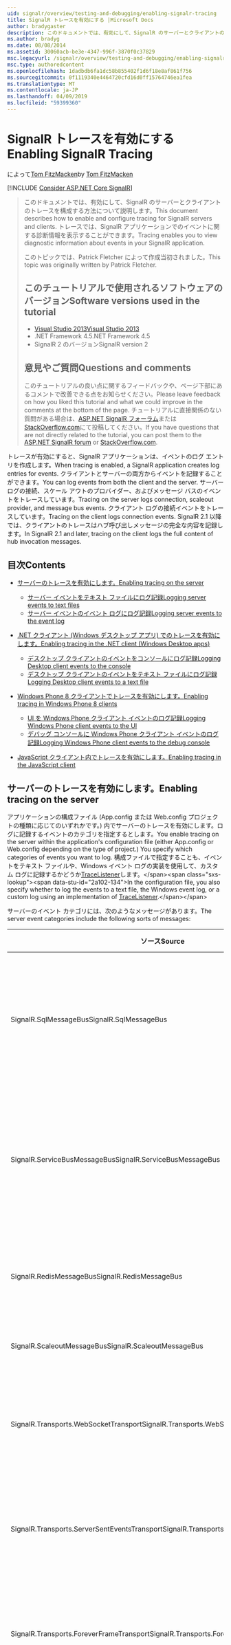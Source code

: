 ```yaml
---
uid: signalr/overview/testing-and-debugging/enabling-signalr-tracing
title: SignalR トレースを有効にする |Microsoft Docs
author: bradygaster
description: このドキュメントでは、有効にして、SignalR のサーバーとクライアントのトレースを構成する方法について説明します。 トレースでは、イベントに関する診断情報を表示することができます.
ms.author: bradyg
ms.date: 08/08/2014
ms.assetid: 30060acb-be3e-4347-996f-3870f0c37829
msc.legacyurl: /signalr/overview/testing-and-debugging/enabling-signalr-tracing
msc.type: authoredcontent
ms.openlocfilehash: 1dadbdb6fa1dc58b855402f1d6f18e8af861f756
ms.sourcegitcommit: 0f1119340e4464720cfd16d0ff15764746ea1fea
ms.translationtype: MT
ms.contentlocale: ja-JP
ms.lasthandoff: 04/09/2019
ms.locfileid: "59399360"
---
```

# <a name="enabling-signalr-tracing"></a><span data-ttu-id="2a102-104">SignalR トレースを有効にする</span><span class="sxs-lookup"><span data-stu-id="2a102-104">Enabling SignalR Tracing</span></span>

<span data-ttu-id="2a102-105">によって[Tom FitzMacken](https://github.com/tfitzmac)</span><span class="sxs-lookup"><span data-stu-id="2a102-105">by [Tom FitzMacken](https://github.com/tfitzmac)</span></span>

[!INCLUDE [Consider ASP.NET Core SignalR](~/includes/signalr/signalr-version-disambiguation.md)]

> <span data-ttu-id="2a102-106">このドキュメントでは、有効にして、SignalR のサーバーとクライアントのトレースを構成する方法について説明します。</span><span class="sxs-lookup"><span data-stu-id="2a102-106">This document describes how to enable and configure tracing for SignalR servers and clients.</span></span> <span data-ttu-id="2a102-107">トレースでは、SignalR アプリケーションでのイベントに関する診断情報を表示することができます。</span><span class="sxs-lookup"><span data-stu-id="2a102-107">Tracing enables you to view diagnostic information about events in your SignalR application.</span></span>
>
> <span data-ttu-id="2a102-108">このトピックでは、Patrick Fletcher によって作成当初されました。</span><span class="sxs-lookup"><span data-stu-id="2a102-108">This topic was originally written by Patrick Fletcher.</span></span>
>
> ## <a name="software-versions-used-in-the-tutorial"></a><span data-ttu-id="2a102-109">このチュートリアルで使用されるソフトウェアのバージョン</span><span class="sxs-lookup"><span data-stu-id="2a102-109">Software versions used in the tutorial</span></span>
>
>
> - [<span data-ttu-id="2a102-110">Visual Studio 2013</span><span class="sxs-lookup"><span data-stu-id="2a102-110">Visual Studio 2013</span></span>](https://my.visualstudio.com/Downloads?q=visual%20studio%202013)
> - <span data-ttu-id="2a102-111">.NET Framework 4.5</span><span class="sxs-lookup"><span data-stu-id="2a102-111">.NET Framework 4.5</span></span>
> - <span data-ttu-id="2a102-112">SignalR 2 のバージョン</span><span class="sxs-lookup"><span data-stu-id="2a102-112">SignalR version 2</span></span>
>
>
>
> ## <a name="questions-and-comments"></a><span data-ttu-id="2a102-113">意見やご質問</span><span class="sxs-lookup"><span data-stu-id="2a102-113">Questions and comments</span></span>
>
> <span data-ttu-id="2a102-114">このチュートリアルの良い点に関するフィードバックや、ページ下部にあるコメントで改善できる点をお知らせください。</span><span class="sxs-lookup"><span data-stu-id="2a102-114">Please leave feedback on how you liked this tutorial and what we could improve in the comments at the bottom of the page.</span></span> <span data-ttu-id="2a102-115">チュートリアルに直接関係のない質問がある場合は、[ASP.NET SignalR フォーラム](https://forums.asp.net/1254.aspx/1?ASP+NET+SignalR)または[StackOverflow.com](http://stackoverflow.com/)にて投稿してください。</span><span class="sxs-lookup"><span data-stu-id="2a102-115">If you have questions that are not directly related to the tutorial, you can post them to the [ASP.NET SignalR forum](https://forums.asp.net/1254.aspx/1?ASP+NET+SignalR) or [StackOverflow.com](http://stackoverflow.com/).</span></span>


<span data-ttu-id="2a102-116">トレースが有効にすると、SignalR アプリケーションは、イベントのログ エントリを作成します。</span><span class="sxs-lookup"><span data-stu-id="2a102-116">When tracing is enabled, a SignalR application creates log entries for events.</span></span> <span data-ttu-id="2a102-117">クライアントとサーバーの両方からイベントを記録することができます。</span><span class="sxs-lookup"><span data-stu-id="2a102-117">You can log events from both the client and the server.</span></span> <span data-ttu-id="2a102-118">サーバー ログの接続、スケール アウトのプロバイダー、およびメッセージ バスのイベントをトレースしています。</span><span class="sxs-lookup"><span data-stu-id="2a102-118">Tracing on the server logs connection, scaleout provider, and message bus events.</span></span> <span data-ttu-id="2a102-119">クライアント ログの接続イベントをトレースしています。</span><span class="sxs-lookup"><span data-stu-id="2a102-119">Tracing on the client logs connection events.</span></span> <span data-ttu-id="2a102-120">SignalR 2.1 以降では、クライアントのトレースはハブ呼び出しメッセージの完全な内容を記録します。</span><span class="sxs-lookup"><span data-stu-id="2a102-120">In SignalR 2.1 and later, tracing on the client logs the full content of hub invocation messages.</span></span>

## <a name="contents"></a><span data-ttu-id="2a102-121">目次</span><span class="sxs-lookup"><span data-stu-id="2a102-121">Contents</span></span>

- [<span data-ttu-id="2a102-122">サーバーのトレースを有効にします。</span><span class="sxs-lookup"><span data-stu-id="2a102-122">Enabling tracing on the server</span></span>](#server)

    - [<span data-ttu-id="2a102-123">サーバー イベントをテキスト ファイルにログ記録</span><span class="sxs-lookup"><span data-stu-id="2a102-123">Logging server events to text files</span></span>](#server_text)
    - [<span data-ttu-id="2a102-124">サーバー イベントのイベント ログにログ記録</span><span class="sxs-lookup"><span data-stu-id="2a102-124">Logging server events to the event log</span></span>](#server_eventlog)
- [<span data-ttu-id="2a102-125">.NET クライアント (Windows デスクトップ アプリ) でのトレースを有効にします。</span><span class="sxs-lookup"><span data-stu-id="2a102-125">Enabling tracing in the .NET client (Windows Desktop apps)</span></span>](#net_client)

    - [<span data-ttu-id="2a102-126">デスクトップ クライアントのイベントをコンソールにログ記録</span><span class="sxs-lookup"><span data-stu-id="2a102-126">Logging Desktop client events to the console</span></span>](#desktop_console)
    - [<span data-ttu-id="2a102-127">デスクトップ クライアントのイベントをテキスト ファイルにログ記録</span><span class="sxs-lookup"><span data-stu-id="2a102-127">Logging Desktop client events to a text file</span></span>](#desktop_text)
- [<span data-ttu-id="2a102-128">Windows Phone 8 クライアントでトレースを有効にします。</span><span class="sxs-lookup"><span data-stu-id="2a102-128">Enabling tracing in Windows Phone 8 clients</span></span>](#phone)

    - [<span data-ttu-id="2a102-129">UI を Windows Phone クライアント イベントのログ記録</span><span class="sxs-lookup"><span data-stu-id="2a102-129">Logging Windows Phone client events to the UI</span></span>](#phone_ui)
    - [<span data-ttu-id="2a102-130">デバッグ コンソールに Windows Phone クライアント イベントのログ記録</span><span class="sxs-lookup"><span data-stu-id="2a102-130">Logging Windows Phone client events to the debug console</span></span>](#phone_debug)
- [<span data-ttu-id="2a102-131">JavaScript クライアント内でトレースを有効にします。</span><span class="sxs-lookup"><span data-stu-id="2a102-131">Enabling tracing in the JavaScript client</span></span>](#javascript)

<a id="server"></a>
## <a name="enabling-tracing-on-the-server"></a><span data-ttu-id="2a102-132">サーバーのトレースを有効にします。</span><span class="sxs-lookup"><span data-stu-id="2a102-132">Enabling tracing on the server</span></span>

<span data-ttu-id="2a102-133">アプリケーションの構成ファイル (App.config または Web.config プロジェクトの種類に応じてのいずれかです。) 内でサーバーのトレースを有効にします。ログに記録するイベントのカテゴリを指定するとします。</span><span class="sxs-lookup"><span data-stu-id="2a102-133">You enable tracing on the server within the application's configuration file (either App.config or Web.config depending on the type of project.) You specify which categories of events you want to log.</span></span> <span data-ttu-id="2a102-134">構成ファイルで指定することも、イベントをテキスト ファイルや、Windows イベント ログの実装を使用して、カスタム ログに記録するかどうか[TraceListener](https://msdn.microsoft.com/library/system.diagnostics.tracelistener(v=vs.110).aspx)します。</span><span class="sxs-lookup"><span data-stu-id="2a102-134">In the configuration file, you also specify whether to log the events to a text file, the Windows event log, or a custom log using an implementation of [TraceListener](https://msdn.microsoft.com/library/system.diagnostics.tracelistener(v=vs.110).aspx).</span></span>

<span data-ttu-id="2a102-135">サーバーのイベント カテゴリには、次のようなメッセージがあります。</span><span class="sxs-lookup"><span data-stu-id="2a102-135">The server event categories include the following sorts of messages:</span></span>

| <span data-ttu-id="2a102-136">ソース</span><span class="sxs-lookup"><span data-stu-id="2a102-136">Source</span></span> | <span data-ttu-id="2a102-137">メッセージ</span><span class="sxs-lookup"><span data-stu-id="2a102-137">Messages</span></span> |
| --- | --- |
| <span data-ttu-id="2a102-138">SignalR.SqlMessageBus</span><span class="sxs-lookup"><span data-stu-id="2a102-138">SignalR.SqlMessageBus</span></span> | <span data-ttu-id="2a102-139">SQL Message Bus スケール アウトのプロバイダーのセットアップ、データベースの操作、エラー、およびタイムアウト イベント</span><span class="sxs-lookup"><span data-stu-id="2a102-139">SQL Message Bus scaleout provider setup, database operation, error, and timeout events</span></span> |
| <span data-ttu-id="2a102-140">SignalR.ServiceBusMessageBus</span><span class="sxs-lookup"><span data-stu-id="2a102-140">SignalR.ServiceBusMessageBus</span></span> | <span data-ttu-id="2a102-141">Service bus スケール アウト プロバイダーのトピックで作成し、サブスクリプション、エラー、およびメッセージングのイベント</span><span class="sxs-lookup"><span data-stu-id="2a102-141">Service bus scaleout provider topic creation and subscription, error, and messaging events</span></span> |
| <span data-ttu-id="2a102-142">SignalR.RedisMessageBus</span><span class="sxs-lookup"><span data-stu-id="2a102-142">SignalR.RedisMessageBus</span></span> | <span data-ttu-id="2a102-143">Redis スケール アウト プロバイダーの接続、切断、およびエラー イベント</span><span class="sxs-lookup"><span data-stu-id="2a102-143">Redis scaleout provider connection, disconnection, and error events</span></span> |
| <span data-ttu-id="2a102-144">SignalR.ScaleoutMessageBus</span><span class="sxs-lookup"><span data-stu-id="2a102-144">SignalR.ScaleoutMessageBus</span></span> | <span data-ttu-id="2a102-145">スケール アウト メッセージングのイベント</span><span class="sxs-lookup"><span data-stu-id="2a102-145">Scaleout messaging events</span></span> |
| <span data-ttu-id="2a102-146">SignalR.Transports.WebSocketTransport</span><span class="sxs-lookup"><span data-stu-id="2a102-146">SignalR.Transports.WebSocketTransport</span></span> | <span data-ttu-id="2a102-147">WebSocket トランスポートの接続、切断、メッセージング、およびエラー イベント</span><span class="sxs-lookup"><span data-stu-id="2a102-147">WebSocket transport connection, disconnection, messaging, and error events</span></span> |
| <span data-ttu-id="2a102-148">SignalR.Transports.ServerSentEventsTransport</span><span class="sxs-lookup"><span data-stu-id="2a102-148">SignalR.Transports.ServerSentEventsTransport</span></span> | <span data-ttu-id="2a102-149">ServerSentEvents トランスポートの接続、切断、メッセージング、およびエラー イベント</span><span class="sxs-lookup"><span data-stu-id="2a102-149">ServerSentEvents transport connection, disconnection, messaging, and error events</span></span> |
| <span data-ttu-id="2a102-150">SignalR.Transports.ForeverFrameTransport</span><span class="sxs-lookup"><span data-stu-id="2a102-150">SignalR.Transports.ForeverFrameTransport</span></span> | <span data-ttu-id="2a102-151">ForeverFrame トランスポートの接続、切断、メッセージング、およびエラー イベント</span><span class="sxs-lookup"><span data-stu-id="2a102-151">ForeverFrame transport connection, disconnection, messaging, and error events</span></span> |
| <span data-ttu-id="2a102-152">SignalR.Transports.LongPollingTransport</span><span class="sxs-lookup"><span data-stu-id="2a102-152">SignalR.Transports.LongPollingTransport</span></span> | <span data-ttu-id="2a102-153">LongPolling トランスポートの接続、切断、メッセージング、およびエラー イベント</span><span class="sxs-lookup"><span data-stu-id="2a102-153">LongPolling transport connection, disconnection, messaging, and error events</span></span> |
| <span data-ttu-id="2a102-154">SignalR.Transports.TransportHeartBeat</span><span class="sxs-lookup"><span data-stu-id="2a102-154">SignalR.Transports.TransportHeartBeat</span></span> | <span data-ttu-id="2a102-155">トランスポートの接続、切断、キープア ライブ イベント</span><span class="sxs-lookup"><span data-stu-id="2a102-155">Transport connection, disconnection, and keepalive events</span></span> |
| <span data-ttu-id="2a102-156">SignalR.ReflectedHubDescriptorProvider</span><span class="sxs-lookup"><span data-stu-id="2a102-156">SignalR.ReflectedHubDescriptorProvider</span></span> | <span data-ttu-id="2a102-157">ハブの検出イベント</span><span class="sxs-lookup"><span data-stu-id="2a102-157">Hub discovery events</span></span> |

<a id="server_text"></a>
### <a name="logging-server-events-to-text-files"></a><span data-ttu-id="2a102-158">サーバー イベントをテキスト ファイルにログ記録</span><span class="sxs-lookup"><span data-stu-id="2a102-158">Logging server events to text files</span></span>

<span data-ttu-id="2a102-159">次のコードでは、各カテゴリのイベントのトレースを有効にする方法を示します。</span><span class="sxs-lookup"><span data-stu-id="2a102-159">The following code shows how to enable tracing for each category of event.</span></span> <span data-ttu-id="2a102-160">このサンプルでは、テキスト ファイルにイベントを記録するアプリケーションを構成します。</span><span class="sxs-lookup"><span data-stu-id="2a102-160">This sample configures the application to log events to text files.</span></span>

**<span data-ttu-id="2a102-161">トレースを有効にするための XML サーバー コード</span><span class="sxs-lookup"><span data-stu-id="2a102-161">XML server code for enabling tracing</span></span>**

[!code-html[Main](enabling-signalr-tracing/samples/sample1.html)]

<span data-ttu-id="2a102-162">上記のコードで、`SignalRSwitch`エントリを指定します、 [TraceLevel](https://msdn.microsoft.com/library/system.diagnostics.tracelevel(v=vs.110).aspx)指定されたログに送信されるイベントのために使用します。</span><span class="sxs-lookup"><span data-stu-id="2a102-162">In the code above, the `SignalRSwitch` entry specifies the [TraceLevel](https://msdn.microsoft.com/library/system.diagnostics.tracelevel(v=vs.110).aspx) used for events sent to the specified log.</span></span> <span data-ttu-id="2a102-163">この場合設定されて`Verbose`つまりすべてデバッグ出力およびメッセージをトレース ログに記録されます。</span><span class="sxs-lookup"><span data-stu-id="2a102-163">In this case, it is set to `Verbose` which means all debugging and tracing messages are logged.</span></span>

<span data-ttu-id="2a102-164">次の出力からのエントリを示しています、`transports.log.txt`上記の構成ファイルを使用してアプリケーションのファイル。</span><span class="sxs-lookup"><span data-stu-id="2a102-164">The following output shows entries from the `transports.log.txt` file for an application using the above configuration file.</span></span> <span data-ttu-id="2a102-165">表示、新しい接続、削除された接続では、およびトランスポート ハートビート イベント。</span><span class="sxs-lookup"><span data-stu-id="2a102-165">It shows a new connection, a removed connection, and transport heartbeat events.</span></span>

[!code-console[Main](enabling-signalr-tracing/samples/sample2.cmd)]

<a id="server_eventlog"></a>
### <a name="logging-server-events-to-the-event-log"></a><span data-ttu-id="2a102-166">サーバー イベントのイベント ログにログ記録</span><span class="sxs-lookup"><span data-stu-id="2a102-166">Logging server events to the event log</span></span>

<span data-ttu-id="2a102-167">テキスト ファイルではなく、イベント ログにイベントを記録するには、内のエントリの値を変更、`sharedListeners`ノード。</span><span class="sxs-lookup"><span data-stu-id="2a102-167">To log events to the event log rather than a text file, change the values for the entries in the `sharedListeners` node.</span></span> <span data-ttu-id="2a102-168">次のコードでは、サーバー イベントをイベント ログに記録する方法を示します。</span><span class="sxs-lookup"><span data-stu-id="2a102-168">The following code shows how to log server events to the event log:</span></span>

**<span data-ttu-id="2a102-169">イベント ログにイベントのログの XML サーバー コード</span><span class="sxs-lookup"><span data-stu-id="2a102-169">XML server code for logging events to the event log</span></span>**

[!code-xml[Main](enabling-signalr-tracing/samples/sample3.xml)]

<span data-ttu-id="2a102-170">イベントは、アプリケーション ログに記録され、、次に示すように、イベント ビューアーを利用。</span><span class="sxs-lookup"><span data-stu-id="2a102-170">The events are logged in the Application log, and are available through the Event Viewer, as shown below:</span></span>

![SignalR のログを表示するイベント ビューアー](enabling-signalr-tracing/_static/image1.png)

> [!NOTE]
> <span data-ttu-id="2a102-172">イベント ログを使用する場合は、設定、 **TraceLevel**に**エラー**管理可能なメッセージの数を保持します。</span><span class="sxs-lookup"><span data-stu-id="2a102-172">When using the event log, set the **TraceLevel** to **Error** to keep the number of messages manageable.</span></span>

<a id="net_client"></a>
## <a name="enabling-tracing-in-the-net-client-windows-desktop-apps"></a><span data-ttu-id="2a102-173">.NET クライアント (Windows デスクトップ アプリ) でのトレースを有効にします。</span><span class="sxs-lookup"><span data-stu-id="2a102-173">Enabling tracing in the .NET client (Windows Desktop apps)</span></span>

<span data-ttu-id="2a102-174">.NET クライアントはコンソールにテキスト ファイル、またはの実装を使用して、カスタム ログにイベントを記録できます[TextWriter](https://msdn.microsoft.com/library/system.io.textwriter.aspx)します。</span><span class="sxs-lookup"><span data-stu-id="2a102-174">The .NET client can log events to the console, a text file, or to a custom log using an implementation of [TextWriter](https://msdn.microsoft.com/library/system.io.textwriter.aspx).</span></span>

<span data-ttu-id="2a102-175">.NET クライアントでのログ記録を有効にする設定、接続の`TraceLevel`プロパティを[TraceLevels](https://msdn.microsoft.com/library/microsoft.aspnet.signalr.client.tracelevels(v=vs.118).aspx)値、および`TraceWriter`プロパティを有効な[TextWriter](https://msdn.microsoft.com/library/system.io.textwriter.aspx)インスタンス。</span><span class="sxs-lookup"><span data-stu-id="2a102-175">To enable logging in the .NET client, set the connection's `TraceLevel` property to a [TraceLevels](https://msdn.microsoft.com/library/microsoft.aspnet.signalr.client.tracelevels(v=vs.118).aspx) value, and the `TraceWriter` property to a valid [TextWriter](https://msdn.microsoft.com/library/system.io.textwriter.aspx) instance.</span></span>

<a id="desktop_console"></a>
### <a name="logging-desktop-client-events-to-the-console"></a><span data-ttu-id="2a102-176">デスクトップ クライアントのイベントをコンソールにログ記録</span><span class="sxs-lookup"><span data-stu-id="2a102-176">Logging Desktop client events to the console</span></span>

<span data-ttu-id="2a102-177">次の c# コードでは、コンソールに .NET クライアントでイベントを記録する方法を示します。</span><span class="sxs-lookup"><span data-stu-id="2a102-177">The following C# code shows how to log events in the .NET client to the console:</span></span>

[!code-csharp[Main](enabling-signalr-tracing/samples/sample4.cs?highlight=2-3)]

<a id="desktop_text"></a>
### <a name="logging-desktop-client-events-to-a-text-file"></a><span data-ttu-id="2a102-178">デスクトップ クライアントのイベントをテキスト ファイルにログ記録</span><span class="sxs-lookup"><span data-stu-id="2a102-178">Logging Desktop client events to a text file</span></span>

<span data-ttu-id="2a102-179">次の c# コードでは、テキスト ファイルに .NET クライアントでイベントを記録する方法を示します。</span><span class="sxs-lookup"><span data-stu-id="2a102-179">The following C# code shows how to log events in the .NET client to a text file:</span></span>

[!code-csharp[Main](enabling-signalr-tracing/samples/sample5.cs?highlight=4-5)]

<span data-ttu-id="2a102-180">次の出力からのエントリを示しています、`ClientLog.txt`上記の構成ファイルを使用してアプリケーションのファイル。</span><span class="sxs-lookup"><span data-stu-id="2a102-180">The following output shows entries from the `ClientLog.txt` file for an application using the above configuration file.</span></span> <span data-ttu-id="2a102-181">表示、サーバーに接続するクライアントとクライアント メソッドを呼び出し、ハブと呼ばれる`addMessage`:</span><span class="sxs-lookup"><span data-stu-id="2a102-181">It shows the client connecting to the server, and the hub invoking a client method called `addMessage`:</span></span>

[!code-console[Main](enabling-signalr-tracing/samples/sample6.cmd)]

<a id="phone"></a>
## <a name="enabling-tracing-in-windows-phone-8-clients"></a><span data-ttu-id="2a102-182">Windows Phone 8 クライアントでトレースを有効にします。</span><span class="sxs-lookup"><span data-stu-id="2a102-182">Enabling tracing in Windows Phone 8 clients</span></span>

<span data-ttu-id="2a102-183">Windows Phone アプリ用の SignalR アプリケーションとデスクトップ アプリは、同じ .NET クライアントを使用してが[Console.Out](https://msdn.microsoft.com/library/system.console.out(v=vs.110).aspx)ファイルへの書き込みと[StreamWriter](https://msdn.microsoft.com/library/system.io.streamwriter(v=vs.110).aspx)は使用できません。</span><span class="sxs-lookup"><span data-stu-id="2a102-183">SignalR applications for Windows Phone apps use the same .NET client as desktop apps, but [Console.Out](https://msdn.microsoft.com/library/system.console.out(v=vs.110).aspx) and writing to a file with [StreamWriter](https://msdn.microsoft.com/library/system.io.streamwriter(v=vs.110).aspx) are not available.</span></span> <span data-ttu-id="2a102-184">代わりに、カスタムの実装を作成する必要があります[TextWriter](https://msdn.microsoft.com/library/system.io.textwriter(v=vs.110).aspx)トレースします。</span><span class="sxs-lookup"><span data-stu-id="2a102-184">Instead, you need to create a custom implementation of [TextWriter](https://msdn.microsoft.com/library/system.io.textwriter(v=vs.110).aspx) for tracing.</span></span>

<a id="phone_ui"></a>
### <a name="logging-windows-phone-client-events-to-the-ui"></a><span data-ttu-id="2a102-185">UI を Windows Phone クライアント イベントのログ記録</span><span class="sxs-lookup"><span data-stu-id="2a102-185">Logging Windows Phone client events to the UI</span></span>

<span data-ttu-id="2a102-186">[SignalR コードベース](https://github.com/SignalR/SignalR/archive/master.zip)トレースに出力する Windows Phone のサンプルが含まれています、 [TextBlock](https://msdn.microsoft.com/library/windows/apps/windows.ui.xaml.controls.textblock.aspx)カスタムを使用して[TextWriter](https://msdn.microsoft.com/library/system.io.textwriter(v=vs.110).aspx)という実装`TextBlockWriter`します。</span><span class="sxs-lookup"><span data-stu-id="2a102-186">The [SignalR codebase](https://github.com/SignalR/SignalR/archive/master.zip) includes a Windows Phone sample that writes trace output to a [TextBlock](https://msdn.microsoft.com/library/windows/apps/windows.ui.xaml.controls.textblock.aspx) using a custom [TextWriter](https://msdn.microsoft.com/library/system.io.textwriter(v=vs.110).aspx) implementation called `TextBlockWriter`.</span></span> <span data-ttu-id="2a102-187">このクラスが記載されて、 **samples/Microsoft.AspNet.SignalR.Client.WP8.Samples**プロジェクト。</span><span class="sxs-lookup"><span data-stu-id="2a102-187">This class can be found in the **samples/Microsoft.AspNet.SignalR.Client.WP8.Samples** project.</span></span> <span data-ttu-id="2a102-188">インスタンスを作成するときに`TextBlockWriter`、現在の渡す[SynchronizationContext](https://msdn.microsoft.com/library/system.threading.synchronizationcontext(v=vs.110).aspx)と[StackPanel](https://msdn.microsoft.com/library/windows/apps/windows.ui.xaml.controls.stackpanel.aspx)は作成、 [TextBlock](https://msdn.microsoft.com/library/windows/apps/windows.ui.xaml.controls.textblock.aspx)トレースに使用するには出力:</span><span class="sxs-lookup"><span data-stu-id="2a102-188">When creating an instance of `TextBlockWriter`, pass in the current [SynchronizationContext](https://msdn.microsoft.com/library/system.threading.synchronizationcontext(v=vs.110).aspx), and a [StackPanel](https://msdn.microsoft.com/library/windows/apps/windows.ui.xaml.controls.stackpanel.aspx) where it will create a [TextBlock](https://msdn.microsoft.com/library/windows/apps/windows.ui.xaml.controls.textblock.aspx) to use for trace output:</span></span>

[!code-csharp[Main](enabling-signalr-tracing/samples/sample7.cs)]

<span data-ttu-id="2a102-189">新しいトレース出力を記述し、 [TextBlock](https://msdn.microsoft.com/library/windows/apps/windows.ui.xaml.controls.textblock.aspx)で作成した、 [StackPanel](https://msdn.microsoft.com/library/windows/apps/windows.ui.xaml.controls.stackpanel.aspx)で渡されます。</span><span class="sxs-lookup"><span data-stu-id="2a102-189">The trace output will then be written to a new [TextBlock](https://msdn.microsoft.com/library/windows/apps/windows.ui.xaml.controls.textblock.aspx) created in the [StackPanel](https://msdn.microsoft.com/library/windows/apps/windows.ui.xaml.controls.stackpanel.aspx) you passed in:</span></span>

![](enabling-signalr-tracing/_static/image2.png)

<a id="phone_debug"></a>
### <a name="logging-windows-phone-client-events-to-the-debug-console"></a><span data-ttu-id="2a102-190">デバッグ コンソールに Windows Phone クライアント イベントのログ記録</span><span class="sxs-lookup"><span data-stu-id="2a102-190">Logging Windows Phone client events to the debug console</span></span>

<span data-ttu-id="2a102-191">実装を作成、UI ではなく、デバッグ コンソールに出力を送信する[TextWriter](https://msdn.microsoft.com/library/system.io.textwriter(v=vs.110).aspx)をデバッグ ウィンドウに書き込みの接続に割り当てる[TraceWriter](https://msdn.microsoft.com/library/microsoft.aspnet.signalr.client.connection.tracewriter(v=vs.118).aspx)プロパティ。</span><span class="sxs-lookup"><span data-stu-id="2a102-191">To send output to the debug console rather than the UI, create an implementation of [TextWriter](https://msdn.microsoft.com/library/system.io.textwriter(v=vs.110).aspx) that writes to the debug window, and assign it to your connection's [TraceWriter](https://msdn.microsoft.com/library/microsoft.aspnet.signalr.client.connection.tracewriter(v=vs.118).aspx) property:</span></span>

[!code-csharp[Main](enabling-signalr-tracing/samples/sample8.cs)]

<span data-ttu-id="2a102-192">トレース情報は、Visual Studio でのデバッグ ウィンドウに書き込まれます。</span><span class="sxs-lookup"><span data-stu-id="2a102-192">Trace information will then be written to the debug window in Visual Studio:</span></span>

![](enabling-signalr-tracing/_static/image3.png)

<a id="javascript"></a>
## <a name="enabling-tracing-in-the-javascript-client"></a><span data-ttu-id="2a102-193">JavaScript クライアント内でトレースを有効にします。</span><span class="sxs-lookup"><span data-stu-id="2a102-193">Enabling tracing in the JavaScript client</span></span>

<span data-ttu-id="2a102-194">接続でクライアント側のログ記録を有効にするには設定、`logging`を呼び出す前に、接続オブジェクトのプロパティ、`start`メソッドは、接続を確立します。</span><span class="sxs-lookup"><span data-stu-id="2a102-194">To enable client-side logging on a connection, set the `logging` property on the connection object before you call the `start` method to establish the connection.</span></span>

**<span data-ttu-id="2a102-195">(生成されたプロキシ) を使用して、ブラウザーのコンソールへのトレースを有効にするためのクライアントの JavaScript コード</span><span class="sxs-lookup"><span data-stu-id="2a102-195">Client JavaScript code for enabling tracing to the browser console (with the generated proxy)</span></span>**

[!code-javascript[Main](enabling-signalr-tracing/samples/sample9.js?highlight=1)]

**<span data-ttu-id="2a102-196">(なし、生成されたプロキシ)、ブラウザーのコンソールへのトレースを有効にするためのクライアントの JavaScript コード</span><span class="sxs-lookup"><span data-stu-id="2a102-196">Client JavaScript code for enabling tracing to the browser console (without the generated proxy)</span></span>**

[!code-javascript[Main](enabling-signalr-tracing/samples/sample10.js?highlight=2)]

<span data-ttu-id="2a102-197">トレースが有効にすると、JavaScript クライアントは、ブラウザーのコンソールにイベントを記録します。</span><span class="sxs-lookup"><span data-stu-id="2a102-197">When tracing is enabled, the JavaScript client logs events to the browser console.</span></span> <span data-ttu-id="2a102-198">ブラウザーのコンソールにアクセスするを参照してください。[監視トランスポート](../getting-started/introduction-to-signalr.md#MonitoringTransports)します。</span><span class="sxs-lookup"><span data-stu-id="2a102-198">To access the browser console, see [Monitoring Transports](../getting-started/introduction-to-signalr.md#MonitoringTransports).</span></span>

<span data-ttu-id="2a102-199">次のスクリーン ショットは、トレースを有効に SignalR JavaScript クライアントを示します。</span><span class="sxs-lookup"><span data-stu-id="2a102-199">The following screenshot shows a SignalR JavaScript client with tracing enabled.</span></span> <span data-ttu-id="2a102-200">ブラウザーのコンソールで、接続とハブ呼び出しイベントを示します。</span><span class="sxs-lookup"><span data-stu-id="2a102-200">It shows connection and hub invocation events in the browser console:</span></span>

![ブラウザーのコンソールで SignalR トレース イベント](enabling-signalr-tracing/_static/image4.png)
